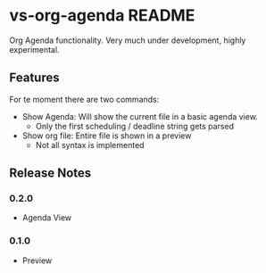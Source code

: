 # vs-org-agenda README

Org Agenda functionality. Very much under development, highly experimental.

## Features

For te moment there are two commands:
- Show Agenda: Will show the current file in a basic agenda view.
    - Only the first scheduling / deadline string gets parsed
- Show org file: Entire file is shown in a preview
    - Not all syntax is implemented

## Release Notes

### 0.2.0 
- Agenda View

### 0.1.0 
- Preview